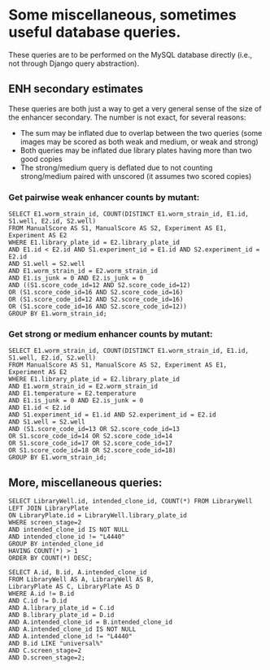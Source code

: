 # Some miscellaneous, sometimes useful database queries.

These queries are to be performed on the MySQL database directly
(i.e., not through Django query abstraction).

## ENH secondary estimates
These queries are both just a way to get a very general sense of the size of
the enhancer secondary. The number is not exact, for several reasons:

- The sum may be inflated due to overlap between the two queries (some images
  may be scored as both weak and medium, or weak and strong)
- Both queries may be inflated due library plates having more than two good
  copies
- The strong/medium query is deflated due to not counting strong/medium paired
  with unscored (it assumes two scored copies)

### Get pairwise weak enhancer counts by mutant:

    SELECT E1.worm_strain_id, COUNT(DISTINCT E1.worm_strain_id, E1.id, S1.well, E2.id, S2.well)
    FROM ManualScore AS S1, ManualScore AS S2, Experiment AS E1, Experiment AS E2
    WHERE E1.library_plate_id = E2.library_plate_id
    AND E1.id < E2.id AND S1.experiment_id = E1.id AND S2.experiment_id = E2.id
    AND S1.well = S2.well
    AND E1.worm_strain_id = E2.worm_strain_id
    AND E1.is_junk = 0 AND E2.is_junk = 0
    AND ((S1.score_code_id=12 AND S2.score_code_id=12)
    OR (S1.score_code_id=16 AND S2.score_code_id=16)
    OR (S1.score_code_id=12 AND S2.score_code_id=16)
    OR (S1.score_code_id=16 AND S2.score_code_id=12))
    GROUP BY E1.worm_strain_id;


### Get strong or medium enhancer counts by mutant:

    SELECT E1.worm_strain_id, COUNT(DISTINCT E1.worm_strain_id, E1.id, S1.well, E2.id, S2.well)
    FROM ManualScore AS S1, ManualScore AS S2, Experiment AS E1, Experiment AS E2
    WHERE E1.library_plate_id = E2.library_plate_id
    AND E1.worm_strain_id = E2.worm_strain_id
    AND E1.temperature = E2.temperature
    AND E1.is_junk = 0 AND E2.is_junk = 0
    AND E1.id < E2.id
    AND S1.experiment_id = E1.id AND S2.experiment_id = E2.id
    AND S1.well = S2.well
    AND (S1.score_code_id=13 OR S2.score_code_id=13
    OR S1.score_code_id=14 OR S2.score_code_id=14
    OR S1.score_code_id=17 OR S2.score_code_id=17
    OR S1.score_code_id=18 OR S2.score_code_id=18)
    GROUP BY E1.worm_strain_id;


## More, miscellaneous queries:

    SELECT LibraryWell.id, intended_clone_id, COUNT(*) FROM LibraryWell
    LEFT JOIN LibraryPlate
    ON LibraryPlate.id = LibraryWell.library_plate_id
    WHERE screen_stage=2
    AND intended_clone_id IS NOT NULL
    AND intended_clone_id != "L4440"
    GROUP BY intended_clone_id
    HAVING COUNT(*) > 1
    ORDER BY COUNT(*) DESC;

    SELECT A.id, B.id, A.intended_clone_id
    FROM LibraryWell AS A, LibraryWell AS B,
    LibraryPlate AS C, LibraryPlate AS D
    WHERE A.id != B.id
    AND C.id != D.id
    AND A.library_plate_id = C.id
    AND B.library_plate_id = D.id
    AND A.intended_clone_id = B.intended_clone_id
    AND A.intended_clone_id IS NOT NULL
    AND A.intended_clone_id != "L4440"
    AND B.id LIKE "universal%"
    AND C.screen_stage=2
    AND D.screen_stage=2;
